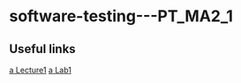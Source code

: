 # software-testing---PT_MA2_1


## Useful links

[a Lecture1](http://homepages.cwi.nl/~jve/courses/15/testing/lectures/Lecture1.html)
[a Lab1](http://homepages.cwi.nl/~jve/courses/15/testing/lab/Lab1.html)
